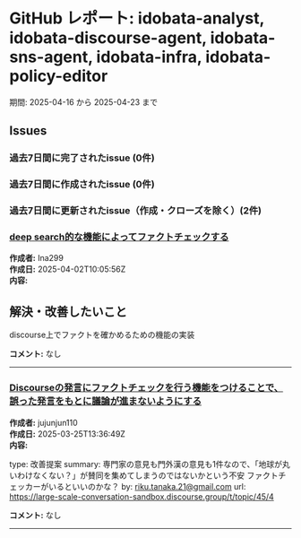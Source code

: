 # GitHub レポート: idobata-analyst, idobata-discourse-agent, idobata-sns-agent, idobata-infra, idobata-policy-editor

期間: 2025-04-16 から 2025-04-23 まで

## Issues

### 過去7日間に完了されたissue (0件)

### 過去7日間に作成されたissue (0件)

### 過去7日間に更新されたissue（作成・クローズを除く）(2件)

### [deep search的な機能によってファクトチェックする](https://github.com/digitaldemocracy2030/idobata-analyst/issues/97)

**作成者:** Ina299  
**作成日:** 2025-04-02T10:05:56Z  
**内容:**

## 解決・改善したいこと

discourse上でファクトを確かめるための機能の実装

**コメント:** なし

---

### [Discourseの発言にファクトチェックを行う機能をつけることで、誤った発言をもとに議論が進まないようにする](https://github.com/digitaldemocracy2030/idobata-discourse-agent/issues/51)

**作成者:** jujunjun110  
**作成日:** 2025-03-25T13:36:49Z  
**内容:**

type: 改善提案
summary: 専門家の意見も門外漢の意見も1件なので、「地球が丸いわけなくない？」が賛同を集めてしまうのではないかという不安
ファクトチェッカーがいるといいのかな？
by: riku.tanaka.21@gmail.com
url: https://large-scale-conversation-sandbox.discourse.group/t/topic/45/4

**コメント:** なし

---

